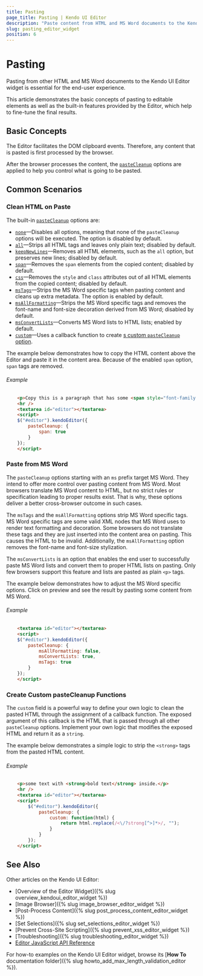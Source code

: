 ```yaml
---
title: Pasting
page_title: Pasting | Kendo UI Editor
description: "Paste content from HTML and MS Word documents to the Kendo UI Editor widget."
slug: pasting_editor_widget
position: 6
---
```


# Pasting

Pasting from other HTML and MS Word documents to the Kendo UI Editor widget is essential for the end-user experience.

This article demonstrates the basic concepts of pasting to editable elements as well as the built-in features provided by the Editor, which help to fine-tune the final results.

## Basic Concepts

The Editor facilitates the DOM clipboard events. Therefore, any content that is pasted is first processed by the browser.

After the browser processes the content, the [`pasteCleanup`](/api/javascript/ui/editor#configuration-pasteCleanup) options are applied to help you control what is going to be pasted.

## Common Scenarios

### Clean HTML on Paste

The built-in [`pasteCleanup`](/api/javascript/ui/editor#configuration-pasteCleanup) options are:

* [`none`](/api/javascript/ui/editor#configuration-pasteCleanup.none)&mdash;Disables all options, meaning that none of the `pasteCleanup` options will be executed. The option is disabled by default.
* [`all`](/api/javascript/ui/editor#configuration-pasteCleanup.all)&mdash;Strips all HTML tags and leaves only plain text; disabled by default.
* [`keepNewLines`](/api/javascript/ui/editor#configuration-pasteCleanup.keepNewLines)&mdash;Removes all HTML elements, such as the `all` option, but preserves new lines; disabled by default.
* [`span`](/api/javascript/ui/editor#configuration-pasteCleanup.span)&mdash;Removes the `span` elements from the copied content; disabled by default.
* [`css`](/api/javascript/ui/editor#configuration-pasteCleanup.css)&mdash;Removes the `style` and `class` attributes out of all HTML elements from the copied content; disabled by default.
* [`msTags`](/api/javascript/ui/editor#configuration-pasteCleanup.msTags)&mdash;Strips the MS Word specific tags when pasting content and cleans up extra metadata. The option is enabled by default.
* [`msAllFormatting`](/api/javascript/ui/editor#configuration-pasteCleanup.msAllFormatting)&mdash;Strips the MS Word specific tags and removes the font-name and font-size decoration derived from MS Word; disabled by default.
* [`msConvertLists`](/api/javascript/ui/editor#configuration-pasteCleanup.msConvertLists)&mdash;Converts MS Word lists to HTML lists; enabled by default.
* [`custom`](/api/javascript/ui/editor#configuration-pasteCleanup.custom)&mdash;Uses a callback function to create [s custom `pasteCleanup` option](#create-your-own-pastecleanup-fucntion).

The example below demonstrates how to copy the HTML content above the Editor and paste it in the content area. Because of the enabled `span` option, `span` tags are removed.

###### Example

```html
    <p>Copy this is a paragraph that has some <span style="font-family:Impact, Charcoal, sans-serif;">inline </span><span style="font-family:Impact, Charcoal, sans-serif;color:#ffffff;background-color:#3366ff;">styles</span> and paste it in the Editor.</p>
    <hr />
    <textarea id="editor"></textarea>
    <script>
    $("#editor").kendoEditor({
        pasteCleanup: {
            span: true
        }
    });
    </script>
````

### Paste from MS Word

The `pasteCleanup` options starting with an `ms` prefix target MS Word. They intend to offer more control over pasting content from MS Word. Most browsers translate MS Word content to HTML, but no strict rules or specification leading to proper results exist. That is why, these options deliver a better cross-browser outcome in such cases.

The `msTags` and the `msAllFormatting` options strip MS Word specific tags. MS Word specific tags are some valid XML nodes that MS Word uses to render text formatting and decoration. Some browsers do not translate these tags and they are just inserted into the content area on pasting. This causes the HTML to be invalid. Additionally, the `msAllFormatting` option removes the font-name and font-size stylization.

The `msConvertLists` is an option that enables the end user to successfully paste MS Word lists and convert them to proper HTML lists on pasting. Only few browsers support this feature and lists are pasted as plain `<p>` tags.

The example below demonstrates how to adjust the MS Word specific options. Click on preview and see the result by pasting some content from MS Word.

###### Example

```html
    <textarea id="editor"></textarea>
    <script>
    $("#editor").kendoEditor({
        pasteCleanup: {
            msAllFormatting: false,
            msConvertLists: true,
            msTags: true
        }
    });
    </script>
````

### Create Custom pasteCleanup Functions

The `custom` field is a powerful way to define your own logic to clean the pasted HTML through the assignment of a callback function. The exposed argument of this callback is the HTML that is passed through all other `pasteCleanup` options. Implement your own logic that modifies the exposed HTML and return it as a `string`.

The example below demonstrates a simple logic to strip the `<strong>` tags from the pasted HTML content.

###### Example

```html
    <p>some text with <strong>bold text</strong> inside.</p>
    <hr />
    <textarea id="editor"></textarea>
    <script>
        $("#editor").kendoEditor({
            pasteCleanup: {
                custom: function(html) {
                    return html.replace(/<\/?strong[^>]*>/, "");
                }
            }
        });
    </script>
````

## See Also

Other articles on the Kendo UI Editor:

* [Overview of the Editor Widget]({% slug overview_kendoui_editor_widget %})
* [Image Browser]({% slug image_browser_editor_widget %})
* [Post-Process Content]({% slug post_process_content_editor_widget %})
* [Set Selections]({% slug set_selections_editor_widget %})
* [Prevent Cross-Site Scripting]({% slug prevent_xss_editor_widget %})
* [Troubleshooting]({% slug troubleshooting_editor_widget %})
* [Editor JavaScript API Reference](/api/javascript/ui/editor)

For how-to examples on the Kendo UI Editor widget, browse its [**How To** documentation folder]({% slug howto_add_max_length_validation_editor %}).
